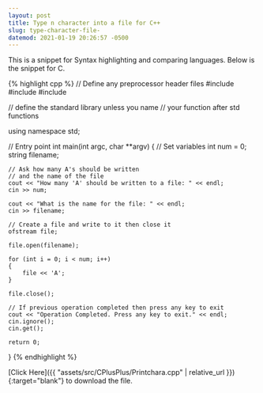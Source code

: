 ```yaml
---
layout: post
title: Type n character into a file for C++
slug: type-character-file-
datemod: 2021-01-19 20:26:57 -0500
---
```


This is a snippet for Syntax highlighting and comparing languages.
Below is the snippet for C.

{% highlight cpp %}
// Define any preprocessor header files
#include <iostream>
#include <fstream>
#include <string>

// define the standard library unless you name
// your function after std functions

using namespace std;

// Entry point
int main(int argc, char **argv)
{
    // Set variables
    int num = 0;
    string filename;

    // Ask how many A's should be written
    // and the name of the file
    cout << "How many 'A' should be written to a file: " << endl;
    cin >> num;

    cout << "What is the name for the file: " << endl;
    cin >> filename;

    // Create a file and write to it then close it
    ofstream file;

    file.open(filename);

    for (int i = 0; i < num; i++)
    {
        file << 'A';
    }

    file.close();

    // If previous operation completed then press any key to exit
    cout << "Operation Completed. Press any key to exit." << endl;
    cin.ignore();
    cin.get();

    return 0;
}
{% endhighlight %}

[Click Here]({{ "assets/src/CPlusPlus/Printchara.cpp" | relative_url }}){:target="blank"} to download the file.
